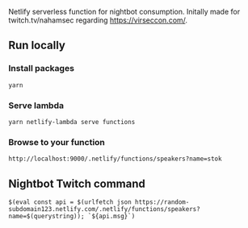 Netlify serverless function for nightbot consumption. Initally made for twitch.tv/nahamsec regarding https://virseccon.com/.

## Run locally

### Install packages
```
yarn
```

### Serve lambda
```
yarn netlify-lambda serve functions
```

### Browse to your function
```
http://localhost:9000/.netlify/functions/speakers?name=stok
```

## Nightbot Twitch command
```
$(eval const api = $(urlfetch json https://random-subdomain123.netlify.com/.netlify/functions/speakers?name=$(querystring)); `${api.msg}`)
```